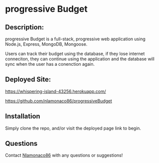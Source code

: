 # progressive Budget

## Description:

progressive Budget is a full-stack, progressive web application using Node.js, Express, MongoDB, Mongoose. 

Users can track their budget using the database, if they lose internet conneciton, they can continue using the application and the database will sync when the user has a conenction again. 

## Deployed Site:
https://whispering-island-43256.herokuapp.com/

https://github.com/nlamonaco86/progressiveBudget

## Installation

Simply clone the repo, and/or visit the deployed page link to begin.

## Questions

Contact [Nlamonaco86](mailto:nlamonaco86@gmail.com) with any questions or suggestions!
